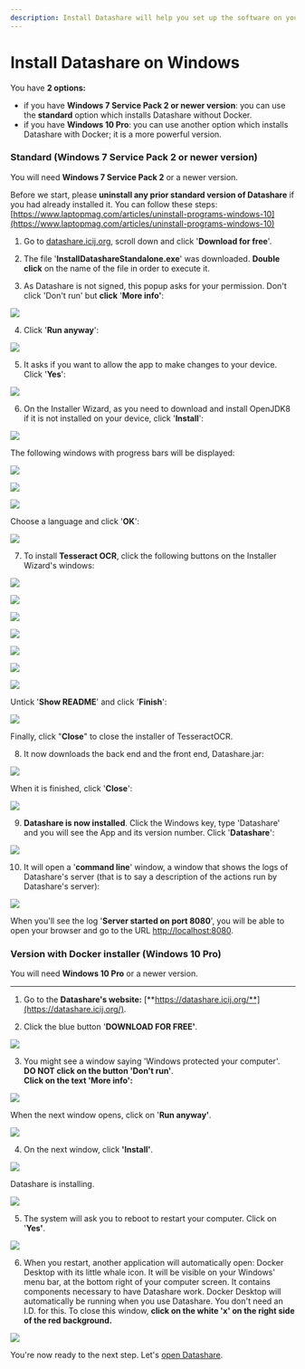 ```yaml
---
description: Install Datashare will help you set up the software on your computer.
---
```


# Install Datashare on Windows

You have **2 options:**

* if you have **Windows 7 Service Pack 2 or newer version**: you can use the **standard** option which installs Datashare without Docker.
* if you have **Windows 10 Pro**: you can use another option which installs Datashare with Docker; it is a more powerful version.

### **Standard \(Windows 7 Service Pack 2 or newer version\)**

You will need **Windows 7 Service Pack 2** or a newer version.

Before we start, please **uninstall any prior standard version of Datashare** if you had already installed it. You can follow these steps: [https://www.laptopmag.com/articles/uninstall-programs-windows-10](https://www.laptopmag.com/articles/uninstall-programs-windows-10)

1. Go to [datashare.icij.org](https://datashare.icij.org), scroll down and click '**Download for free**'.

 2. The file '**InstallDatashareStandalone.exe**' was downloaded. **Double click** on the name of the file in order to execute it.

 3. As Datashare is not signed, this popup asks for your permission. Don't click 'Don't run' but **click** '**More info'**: 

![](../.gitbook/assets/virtualbox_windev1808eval_1_19_03_2020_15_45_55.png)

 4. Click '**Run anyway**':

![](../.gitbook/assets/virtualbox_windev1808eval_1_19_03_2020_15_46_41.png)

 5. It asks if you want to allow the app to make changes to your device. Click '**Yes**':

![](../.gitbook/assets/virtualbox_windev1808eval_1_19_03_2020_15_48_53.png)

 6. On the Installer Wizard, as you need to download and install OpenJDK8 if it is not installed on your device, click '**Install**':

![](../.gitbook/assets/virtualbox_windev1808eval_1_19_03_2020_15_49_28.png)

The following windows with progress bars will be displayed:

![](../.gitbook/assets/virtualbox_windev1808eval_1_19_03_2020_15_49_41.png)

![](../.gitbook/assets/virtualbox_windev1808eval_1_19_03_2020_15_50_01.png)

![](../.gitbook/assets/virtualbox_windev1808eval_1_19_03_2020_15_50_21.png)

Choose a language and click '**OK**':

![](../.gitbook/assets/virtualbox_windev1808eval_1_19_03_2020_15_50_35.png)

 7. To install **Tesseract OCR**, click the following buttons on the Installer Wizard's windows:

![](../.gitbook/assets/virtualbox_windev1808eval_1_19_03_2020_15_50_45.png)

![](../.gitbook/assets/virtualbox_windev1808eval_1_19_03_2020_15_50_58.png)

![](../.gitbook/assets/virtualbox_windev1808eval_1_19_03_2020_15_51_08.png)

![](../.gitbook/assets/virtualbox_windev1808eval_1_19_03_2020_15_51_19.png)

![](../.gitbook/assets/virtualbox_windev1808eval_1_19_03_2020_15_51_34.png)

![](../.gitbook/assets/virtualbox_windev1808eval_1_19_03_2020_15_51_47.png)

![](../.gitbook/assets/virtualbox_windev1808eval_1_19_03_2020_15_51_59.png)

Untick '**Show README**' and click '**Finish**':

![](../.gitbook/assets/virtualbox_windev1808eval_1_19_03_2020_15_52_14.png)

Finally, click "**Close**" to close the installer of TesseractOCR.

 8. It now downloads the back end and the front end, Datashare.jar:

![](../.gitbook/assets/virtualbox_windev1808eval_1_19_03_2020_15_52_27.png)

When it is finished, click '**Close**':

![](../.gitbook/assets/virtualbox_windev1808eval_1_19_03_2020_15_55_17.png)

 9. **Datashare is now installed**. Click the Windows key, type 'Datashare' and you will see the App and its version number. Click '**Datashare**':

![](../.gitbook/assets/virtualbox_windev1808eval_1_19_03_2020_15_56_06.png)

  
 10. It will open a '**command line**' window, a window that shows the logs of Datashare's server \(that is to say a description of the actions run by Datashare's server\):

![](../.gitbook/assets/virtualbox_windev1808eval_1_19_03_2020_15_56_19.png)



When you'll see the log '**Server started on port 8080**', you will be able to open your browser and go to the URL [http://localhost:8080](http://localhost:8080/).

### **Version with Docker installer \(Windows 10 Pro\)**

You will need **Windows 10 Pro** or a newer version.   
****  
1. Go to the **Datashare's website:** [**https://datashare.icij.org/**](https://datashare.icij.org/).

2. Click the blue button '**DOWNLOAD FOR FREE'**.

![](../.gitbook/assets/landing-windows.png)

3. You might see a window saying 'Windows protected your computer'.   
**DO NOT click on the button 'Don't run'**.   
**Click on the text 'More info':**

![](../.gitbook/assets/windows-protected-your-pc.jpg)

When the next window opens, click on '**Run anyway'**.

![](../.gitbook/assets/run-anyway.png)

  
4. On the next window, click **'Install'**.

![](../.gitbook/assets/capture-de-cran-26%20%281%29.png)

Datashare is installing.

![](../.gitbook/assets/capture-de-cran-27.png)

5. The system will ask you to reboot to restart your computer. Click on '**Yes'**.

![](../.gitbook/assets/yes%20%281%29.png)

6. When you restart, another application will automatically open: Docker Desktop with its little whale icon. It will be visible on your Windows' menu bar, at the bottom right of your computer screen. It contains components necessary to have Datashare work. Docker Desktop will automatically be running when you use Datashare. You don't need an I.D. for this. To close this window, **click on the white 'x' on the right side of the red background.**

![](../.gitbook/assets/capture-de-cran-31.png)

You're now ready to the next step. Let's [open Datashare](https://icij.gitbook.io/datashare/windows/open-datashare-on-windows).

